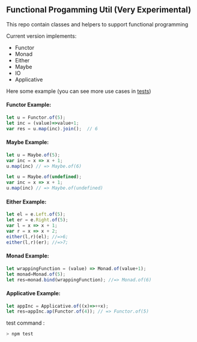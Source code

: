 ## Functional Progamming Util (Very Experimental) ##

This repo contain classes and helpers to support functional programming

Current version  implements:
+ Functor
+ Monad
+ Either
+ Maybe
+ IO
+ Applicative

Here some example (you can see more use cases in [tests](https://github.com/giodiblasi/fp-utils/tree/master/tests))
#### Functor Example:
```javascript
let u = Functor.of(5);
let inc = (value)=>value+1;
var res = u.map(inc).join();  // 6
```

#### Maybe Example:
```javascript
let u = Maybe.of(5);
var inc = x => x + 1;
u.map(inc) // => Maybe.of(6)

let u = Maybe.of(undefined);
var inc = x => x + 1;
u.map(inc) // => Maybe.of(undefined) 
```

#### Either Example:
```javascript
let el = e.Left.of(5);
let er = e.Right.of(5);
var l = x => x + 1;
var r = x => x + 2;
either(l,r)(el); //=>6;
either(l,r)(er); //=>7;
```

#### Monad Example:
```javascript
let wrappingFunction = (value) => Monad.of(value+1);
let monad=Monad.of(5);
let res=monad.bind(wrappingFunction); //=> Monad.of(6)
```

#### Applicative Example:
```javascript
let appInc = Applicative.of((x)=>++x);
let res=appInc.ap(Functor.of(4)); // => Functor.of(5)
```

test command :
```javascript
> npm test
```
